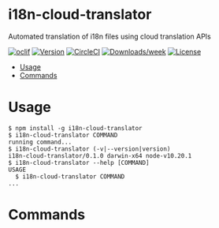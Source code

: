 i18n-cloud-translator
=====================

Automated translation of i18n files using cloud translation APIs

[![oclif](https://img.shields.io/badge/cli-oclif-brightgreen.svg)](https://oclif.io)
[![Version](https://img.shields.io/npm/v/i18n-cloud-translator.svg)](https://npmjs.org/package/i18n-cloud-translator)
[![CircleCI](https://circleci.com/gh/https://github.com/fusion2004/i18n-cloud-translator/tree/master.svg?style=shield)](https://circleci.com/gh/https://github.com/fusion2004/i18n-cloud-translator/tree/master)
[![Downloads/week](https://img.shields.io/npm/dw/i18n-cloud-translator.svg)](https://npmjs.org/package/i18n-cloud-translator)
[![License](https://img.shields.io/npm/l/i18n-cloud-translator.svg)](https://github.com/https://github.com/fusion2004/i18n-cloud-translator/blob/master/package.json)

<!-- toc -->
* [Usage](#usage)
* [Commands](#commands)
<!-- tocstop -->
# Usage
<!-- usage -->
```sh-session
$ npm install -g i18n-cloud-translator
$ i18n-cloud-translator COMMAND
running command...
$ i18n-cloud-translator (-v|--version|version)
i18n-cloud-translator/0.1.0 darwin-x64 node-v10.20.1
$ i18n-cloud-translator --help [COMMAND]
USAGE
  $ i18n-cloud-translator COMMAND
...
```
<!-- usagestop -->
# Commands
<!-- commands -->

<!-- commandsstop -->
